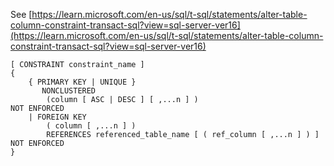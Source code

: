See [https://learn.microsoft.com/en-us/sql/t-sql/statements/alter-table-column-constraint-transact-sql?view=sql-server-ver16](https://learn.microsoft.com/en-us/sql/t-sql/statements/alter-table-column-constraint-transact-sql?view=sql-server-ver16)
```
[ CONSTRAINT constraint_name ]  
{  
    { PRIMARY KEY | UNIQUE }  
       NONCLUSTERED    
        (column [ ASC | DESC ] [ ,...n ] )  
NOT ENFORCED
    | FOREIGN KEY  
        ( column [ ,...n ] )  
        REFERENCES referenced_table_name [ ( ref_column [ ,...n ] ) ]  
NOT ENFORCED
}
```
